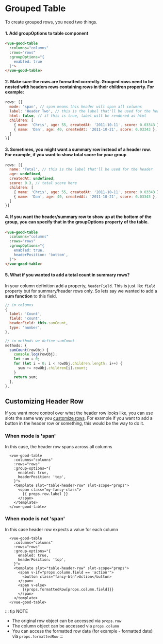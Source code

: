 # Grouped Table

To create grouped rows, you need two things. 
#### 1. Add groupOptions to table component
```html
<vue-good-table
  :columns="columns"
  :rows="rows"
  :groupOptions="{
  	enabled: true
  }">
</vue-good-table>
```

#### 2. Make sure the rows are formatted correctly. Grouped rows need to be nested with headers rows containing rows in their children property. For example: 

```js
rows: [{
  mode: 'span', // span means this header will span all columns
  label: 'Header Two', // this is the label that'll be used for the header
  html: false, // if this is true, label will be rendered as html
  children: [
    { name: 'Chris', age: 55, createdAt: '2011-10-11', score: 0.03343 },
    { name: 'Dan', age: 40, createdAt: '2011-10-21', score: 0.03343 },
  ]
}]
```

<grouped-table :options="{enabled: true}" />


#### 3. Sometimes, you might want a summary row instead of a header row. For example, if you want to show total score for your group

```javascript
rows: [{
  name: 'Total', // this is the label that'll be used for the header
  age: undefined,
  createdAt: undefined,
  score: 0.3, // total score here
  children: [
    { name: 'Chris', age: 55, createdAt: '2011-10-11', score: 0.03343 },
    { name: 'Dan', age: 40, createdAt: '2011-10-21', score: 0.03343 },
  ]
}]
```

#### 4. If you want the header/summary row to show up at the bottom of the group, you can specify that in the groupOptions property of the table.
```html
<vue-good-table
  :columns="columns"
  :rows="rows"
  :groupOptions="{
  	enabled: true,
    headerPosition: 'bottom',
  }">
</vue-good-table>
```
<grouped-table :options="{enabled: true, headerPosition: 'bottom'}" />

#### 5. What if you wanted to add a total count in summary rows?

In your column definition add a property, `headerField`. This is just like `field` property but for summary/header rows only. So lets say we wanted to add a **sum function** to this field.

```js
// in columns
{
  label: 'Count',
  field: 'count',
  headerField: this.sumCount,
  type: 'number',
},

// in methods we define sumCount
methods: {
  sumCount(rowObj) {
    console.log(rowObj);
    let sum = 0;
    for (let i = 0; i < rowObj.children.length; i++) {
      sum += rowObj.children[i].count;
    }
    return sum;
  },
},

```

## Customizing Header Row

If you want more control over what the header row looks like, you can use slots the same way you [customize rows](/guide/advanced/#custom-row-template). For example if you want to add a button in the header row or something, this would be the way to do it. 

### When mode is 'span'

In this case, the header row spans across all columns

```vue
  <vue-good-table
    :columns="columns"
    :rows="rows"
    :group-options="{
      enabled: true,
      headerPosition: 'top',
    }">
    <template slot="table-header-row" slot-scope="props">
      <span class="my-fancy-class">
        {{ props.row.label }}
      </span>
    </template>
  </vue-good-table>
```
<grouped-custom-span :options="{enabled: true, headerPosition: 'top'}"/>


### When mode is not 'span'

In this case header row expects a value for each column

```vue
  <vue-good-table
    :columns="columns"
    :rows="rows"
    :group-options="{
      enabled: true,
      headerPosition: 'top',
    }">
    <template slot="table-header-row" slot-scope="props">
      <span v-if="props.column.field == 'action'">
        <button class="fancy-btn">Action</button>
      </span>
      <span v-else>
        {{props.formattedRow[props.column.field]}}
      </span>
    </template>
  </vue-good-table>
```

<grouped-custom :options="{enabled: true, headerPosition: 'top'}"/>

::: tip NOTE
* The original row object can be accessed via `props.row` 
* The column object can be accessed via `props.column`
* You can access the formatted row data (for example - formatted date) via `props.formattedRow`
:::